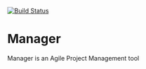 [![Build Status](https://travis-ci.org/marciomarinho/manager.svg?branch=master)](https://travis-ci.org/marciomarinho/manager)
# Manager
Manager is an Agile Project Management tool
